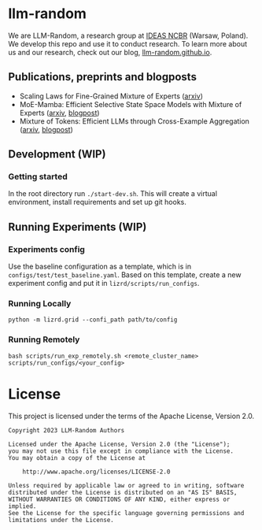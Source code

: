 # llm-random
We are LLM-Random, a research group at [IDEAS NCBR](https://ideas-ncbr.pl/en/) (Warsaw, Poland). We develop this repo and use it to conduct research. To learn more about us and our research, check out our blog, [llm-random.github.io](https://llm-random.github.io/).

## Publications, preprints and blogposts
- Scaling Laws for Fine-Grained Mixture of Experts ([arxiv](https://arxiv.org/abs/2402.07871))
- MoE-Mamba: Efficient Selective State Space Models with Mixture of Experts ([arxiv](https://arxiv.org/abs/2401.04081), [blogpost](https://llm-random.github.io/posts/moe_mamba/))
- Mixture of Tokens: Efficient LLMs through Cross-Example Aggregation ([arxiv](https://arxiv.org/abs/2310.15961), [blogpost](https://llm-random.github.io/posts/mixture_of_tokens/))



## Development (WIP)
### Getting started
In the root directory run `./start-dev.sh`. This will create a virtual environment, install requirements and set up git hooks.

## Running Experiments (WIP)

### Experiments config
Use the baseline configuration as a template, which is in `configs/test/test_baseline.yaml`. Based on this template, create a new experiment config and put it in `lizrd/scripts/run_configs`.

### Running Locally
`python -m lizrd.grid --confi_path path/to/config`

### Running Remotely
`bash scripts/run_exp_remotely.sh <remote_cluster_name> scripts/run_configs/<your_config>`

# License

This project is licensed under the terms of the Apache License, Version 2.0.

    Copyright 2023 LLM-Random Authors
    
    Licensed under the Apache License, Version 2.0 (the "License");
    you may not use this file except in compliance with the License.
    You may obtain a copy of the License at
    
        http://www.apache.org/licenses/LICENSE-2.0
    
    Unless required by applicable law or agreed to in writing, software
    distributed under the License is distributed on an "AS IS" BASIS,
    WITHOUT WARRANTIES OR CONDITIONS OF ANY KIND, either express or implied.
    See the License for the specific language governing permissions and
    limitations under the License.

